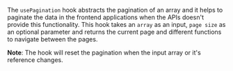 The `usePagination` hook abstracts the pagination of an array and it helps to paginate the data in the frontend applications when the APIs doesn't provide this functionality. This hook takes an `array` as an input, `page size` as an optional parameter and returns the current page and different functions to navigate between the pages.

**Note**: The hook will reset the pagination when the input array or it's reference changes.
